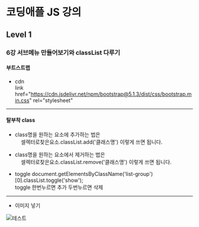 # 코딩애플 JS 강의
## Level 1 
### 6강 서브메뉴 만들어보기와 classList 다루기

#### 부트스트랩 
- cdn   
link href="https://cdn.jsdelivr.net/npm/bootstrap@5.1.3/dist/css/bootstrap.min.css" rel="stylesheet"   
<script src="https://cdn.jsdelivr.net/npm/bootstrap@5.1.3/dist/js/bootstrap.bundle.min.js"></script>   
---
   
   
#### 탈부착 class 

- class명을 원하는 요소에 추가하는 법은   
&nbsp;&nbsp;&nbsp; 셀렉터로찾은요소.classList.add('클래스명') 이렇게 쓰면 됩니다.

- class명을 원하는 요소에서 제거하는 법은   
&nbsp;&nbsp;&nbsp; 셀렉터로찾은요소.classList.remove('클래스명') 이렇게 쓰면 됩니다.

- toggle
document.getElementsByClassName('list-group')[0].classList.toggle('show');   
toggle 한번누르면 추가 두번누르면 삭제
---

- 이미지 넣기

![테스트](D:\코딩애플\Re_Zero_JS\img\001_img "테스트")